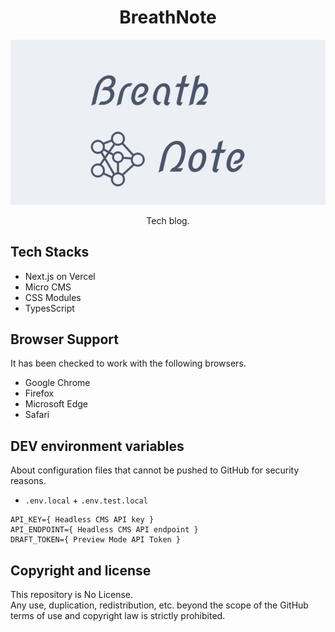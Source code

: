 <h1 align="center">BreathNote</h1>

![og-image](public/img/og-img.jpg)

<p align="center">Tech blog.</p>

## Tech Stacks

- Next.js on Vercel
- Micro CMS
- CSS Modules
- TypesScript

## Browser Support

It has been checked to work with the following browsers.

- Google Chrome
- Firefox
- Microsoft Edge
- Safari

## DEV environment variables

About configuration files that cannot be pushed to GitHub for security reasons.

- `.env.local` + `.env.test.local`

```
API_KEY={ Headless CMS API key }
API_ENDPOINT={ Headless CMS API endpoint }
DRAFT_TOKEN={ Preview Mode API Token }
```

## Copyright and license

This repository is No License.<br>
Any use, duplication, redistribution, etc. beyond the scope of the GitHub terms of use and copyright law is strictly prohibited.
